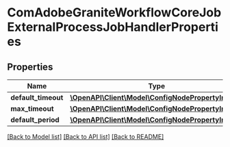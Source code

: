# ComAdobeGraniteWorkflowCoreJobExternalProcessJobHandlerProperties

## Properties
Name | Type | Description | Notes
------------ | ------------- | ------------- | -------------
**default_timeout** | [**\OpenAPI\Client\Model\ConfigNodePropertyInteger**](ConfigNodePropertyInteger.md) |  | [optional] 
**max_timeout** | [**\OpenAPI\Client\Model\ConfigNodePropertyInteger**](ConfigNodePropertyInteger.md) |  | [optional] 
**default_period** | [**\OpenAPI\Client\Model\ConfigNodePropertyInteger**](ConfigNodePropertyInteger.md) |  | [optional] 

[[Back to Model list]](../README.md#documentation-for-models) [[Back to API list]](../README.md#documentation-for-api-endpoints) [[Back to README]](../README.md)


